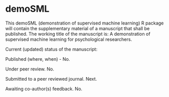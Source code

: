 # demoSML

This demoSML (demonstration of supervised machine learning) R package will contain the supplementary material of a manuscript that shall be published. The working title of the manuscript is: A demonstration of supervised machine learning for psychological researchers.

Current (updated) status of the manuscript:

Published (where, when) - No.

Under peer review. No.

Submitted to a peer reviewed journal. Next.

Awaiting co-author(s) feedback. No.
